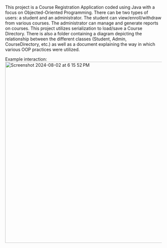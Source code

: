This project is a Course Registration Application coded using Java with a focus on Objected-Oriented Programming. There can be two types of users: a student and an administrator. The student can view/enroll/withdraw from various courses. The administrator can manage and generate reports on courses. This project utilizes serialization to load/save a Course Directory. 
There is also a folder containing a diagram depicting the relationship between the different classes (Student, Admin, CourseDirectory, etc.) as well as a document explaining the way in which various OOP practices were utilized. 

Example interaction:
<img width="582" alt="Screenshot 2024-08-02 at 6 15 52 PM" src="https://github.com/user-attachments/assets/37bc27ac-329c-4c75-80ef-0a90d954af1f">
